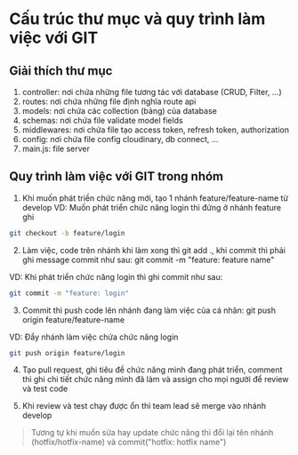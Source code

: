 # Cấu trúc thư mục và quy trình làm việc với GIT

## Giải thích thư mục

1. controller: nơi chứa những file tương tác với database (CRUD, Filter, ...)
2. routes: nơi chứa những file định nghĩa route api
3. models: nơi chứa các collection (bảng) của database
4. schemas: nơi chứa file validate model fields
5. middlewares: nơi chứa file tạo access token, refresh token, authorization
6. config: nơi chứa file config cloudinary, db connect, ...
7. main.js: file server

## Quy trình làm việc với GIT trong nhóm

1. Khi muốn phát triền chức năng mới, tạo 1 nhánh feature/feature-name từ develop
   VD: Muốn phát triển chức năng login thì đứng ở nhánh feature ghi

```bash
git checkout -b feature/login
```

2. Làm việc, code trên nhánh khi làm xong thì git add ., khi commit thì phải ghi message commit như sau: git commit -m "feature: feature name"

VD: Khi phát triển chức năng login thì ghi commit như sau:

```bash
git commit -m "feature: login"
```

3. Commit thì push code lên nhánh đang làm việc của cá nhân: git push origin feature/feature-name

VD: Đẩy nhánh làm việc chứa chức năng login

```bash
git push origin feature/login
```

4. Tạo pull request, ghi tiêu đề chức năng mình đang phát triển, comment thì ghi chi tiết chức năng mình đã làm và assign cho mọi người để review và test code

5. Khi review và test chạy được ổn thì team lead sẽ merge vào nhánh develop

> Tương tự khi muốn sửa hay update chức năng thì đổi lại tên nhánh (hotfix/hotfix-name) và commit("hotfix: hotfix name")
